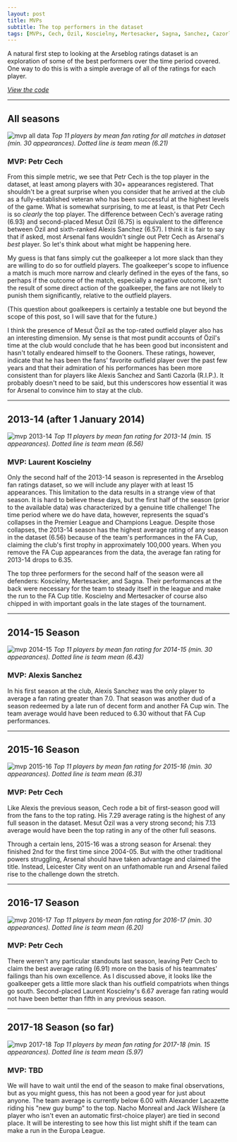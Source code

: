 ```yaml
---
layout: post
title: MVPs
subtitle: The top performers in the dataset
tags: [MVPs, Cech, Özil, Koscielny, Mertesacker, Sagna, Sanchez, Cazorla, Monreal, Wilshere, Lacazette, FA Cup, Premier League, Champions League]
---
```


A natural first step to looking at the Arseblog ratings dataset is an exploration of some of the best performers over the time period covered. One way to do this is with a simple average of all of the ratings for each player.

*[View the code](https://github.com/deppen8/player8/blob/gh-pages/code/2018-04-02-mvps.ipynb)*

---

## All seasons

![mvp all data](../img/mvps/mvp_all_seasons.png)
*Top 11 players by mean fan rating for all matches in dataset (min. 30 appearances). Dotted line is team mean (6.21)*

### MVP: Petr Cech
From this simple metric, we see that Petr Cech is the top player in the dataset, at least among players with 30+ appearances registered. That shouldn't be a great surprise when you consider that he arrived at the club as a fully-established veteran who has been successful at the highest levels of the game. What is somewhat surprising, to me at least, is that Petr Cech is so *clearly* the top player. The difference between Cech's average rating (6.93) and second-placed Mesut Özil (6.75) is equivalent to the difference between Özil and sixth-ranked Alexis Sanchez (6.57). I think it is fair to say that if asked, most Arsenal fans wouldn't single out Petr Cech as Arsenal's *best* player. So let's think about what might be happening here.

My guess is that fans simply cut the goalkeeper a lot more slack than they are willing to do so for outfield players. The goalkeeper's scope to influence a match is much more narrow and clearly defined in the eyes of the fans, so perhaps if the outcome of the match, especially a negative outcome, isn't the result of some direct action of the goalkeeper, the fans are not likely to punish them significantly, relative to the outfield players.

(This question about goalkeepers is certainly a testable one but beyond the scope of this post, so I will save that for the future.)

I think the presence of Mesut Özil as the top-rated outfield player also has an interesting dimension. My sense is that most pundit accounts of Özil's time at the club would conclude that he has been good but inconsistent and hasn't totally endeared himself to the Gooners. These ratings, however, indicate that he has been the fans' favorite outfield player over the past few years and that their admiration of his performances has been more consistent than for players like Alexis Sanchez and Santi Cazorla (R.I.P.). It probably doesn't need to be said, but this underscores how essential it was for Arsenal to convince him to stay at the club.

---

## 2013-14 (after 1 January 2014)

![mvp 2013-14](../img/mvps/mvp_13_14.png)
*Top 11 players by mean fan rating for 2013-14 (min. 15 appearances). Dotted line is team mean (6.56)*

### MVP: Laurent Koscielny
Only the second half of the 2013-14 season is represented in the Arseblog fan ratings dataset, so we will include any player with at least 15 appearances. This limitation to the data results in a strange view of that season. It is hard to believe these days, but the first half of the season (prior to the available data) was characterized by a genuine title challenge! The time period where we do have data, however, represents the squad's collapses in the Premier League and Champions League. Despite those collapses, the 2013-14 season has the highest average rating of any season in the dataset (6.56) because of the team's performances in the FA Cup, claiming the club's first trophy in approximately 100,000 years. When you remove the FA Cup appearances from the data, the average fan rating for 2013-14 drops to 6.35.

The top three performers for the second half of the season were all defenders: Koscielny, Mertesacker, and Sagna. Their performances at the back were necessary for the team to steady itself in the league and make the run to the FA Cup title. Koscielny and Mertesacker of course also chipped in with important goals in the late stages of the tournament.

---

## 2014-15 Season

![mvp 2014-15](../img/mvps/mvp_14_15.png)
*Top 11 players by mean fan rating for 2014-15 (min. 30 appearances). Dotted line is team mean (6.43)*

### MVP: Alexis Sanchez
In his first season at the club, Alexis Sanchez was the only player to average a fan rating greater than 7.0. That season was another dud of a season redeemed by a late run of decent form and another FA Cup win. The team average would have been reduced to 6.30 without that FA Cup performances.

---

## 2015-16 Season

![mvp 2015-16](../img/mvps/mvp_15_16.png)
*Top 11 players by mean fan rating for 2015-16 (min. 30 appearances). Dotted line is team mean (6.31)*

### MVP: Petr Cech
Like Alexis the previous season, Cech rode a bit of first-season good will from the fans to the top rating. His 7.29 average rating is the highest of any full season in the dataset. Mesut Özil was a very strong second; his 7.13 average would have been the top rating in any of the other full seasons.

Through a certain lens, 2015-16 was a strong season for Arsenal: they finished 2nd for the first time since 2004-05. But with the other traditional powers struggling, Arsenal should have taken advantage and claimed the title. Instead, Leicester City went on an unfathomable run and Arsenal failed rise to the challenge down the stretch.

---

## 2016-17 Season

![mvp 2016-17](../img/mvps/mvp_16_17.png)
*Top 11 players by mean fan rating for 2016-17 (min. 30 appearances). Dotted line is team mean (6.20)*

### MVP: Petr Cech
There weren't any particular standouts last season, leaving Petr Cech to claim the best average rating (6.91) more on the basis of his teammates' failings than his own excellence. As I discussed above, it looks like the goalkeeper gets a little more slack than his outfield compatriots when things go south. Second-placed Laurent Koscielny's 6.67 average fan rating would not have been better than fifth in any previous season.

---

## 2017-18 Season (so far)

![mvp 2017-18](../img/mvps/mvp_17_18.png)
*Top 11 players by mean fan rating for 2017-18 (min. 15 appearances). Dotted line is team mean (5.97)*

### MVP: TBD
We will have to wait until the end of the season to make final observations, but as you might guess, this has not been a good year for just about anyone. The team average is currently below 6.00 with Alexander Lacazette riding his "new guy bump" to the top. Nacho Monreal and Jack Wilshere (a player who isn't even an automatic first-choice player) are tied in second place. It will be interesting to see how this list might shift if the team can make a run in the Europa League.
